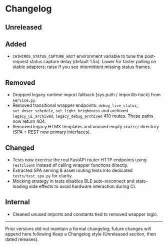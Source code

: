 Changelog
=========

Unreleased
----------

Added
-----

* `CHIHIROS_STATUS_CAPTURE_WAIT` environment variable to tune the post-request status capture delay (default 1.5s). Lower for faster polling on stable adapters; raise if you see intermittent missing status frames.

Removed
-------

* Dropped legacy runtime import fallback (sys.path / importlib hack) from `service.py`.
* Removed transitional wrapper endpoints: `debug_live_status`, `set_doser_schedule`, `set_light_brightness` and archived `legacy_ui_archived`, `legacy_debug_archived` 410 routes. These paths now return 404.
* Removed legacy HTMX templates and unused empty `static/` directory (SPA + REST now primary interfaces).

Changed
-------

* Tests now exercise the real FastAPI router HTTP endpoints using `TestClient` instead of calling wrapper functions directly.
* Extracted SPA serving & asset routing tests into dedicated `tests/test_spa.py` for clarity.
* Mocking strategy in tests disables BLE auto-reconnect and state-loading side effects to avoid hardware interaction during CI.

Internal
--------

* Cleaned unused imports and constants tied to removed wrapper logic.

---

Prior versions did not maintain a formal changelog; future changes will append here following Keep a Changelog style (Unreleased section, then dated releases).
